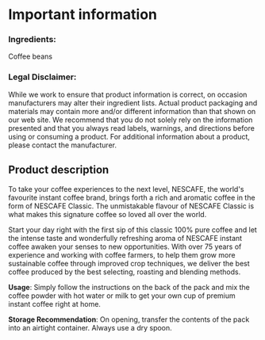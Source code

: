 # **Important information**

### **Ingredients:**

Coffee beans

### **Legal Disclaimer:**

While we work to ensure that product information is correct, on occasion manufacturers may alter their ingredient lists. Actual product packaging and materials may contain more and/or different information than that shown on our web site. We recommend that you do not solely rely on the information presented and that you always read labels, warnings, and directions before using or consuming a product. For additional information about a product, please contact the manufacturer.

## **Product description**

To take your coffee experiences to the next level, NESCAFE, the world's favourite instant coffee brand, brings forth a rich and aromatic coffee in the form of NESCAFE Classic. The unmistakable flavour of NESCAFE Classic is what makes this signature coffee so loved all over the world.

Start your day right with the first sip of this classic 100% pure coffee and let the intense taste and wonderfully refreshing aroma of NESCAFE instant coffee awaken your senses to new opportunities. With over 75 years of experience and working with coffee farmers, to help them grow more sustainable coffee through improved crop techniques, we deliver the best coffee produced by the best selecting, roasting and blending methods.

**Usage**: Simply follow the instructions on the back of the pack and mix the coffee powder with hot water or milk to get your own cup of premium instant coffee right at home.

**Storage Recommendation**: On opening, transfer the contents of the pack into an airtight container. Always use a dry spoon.
